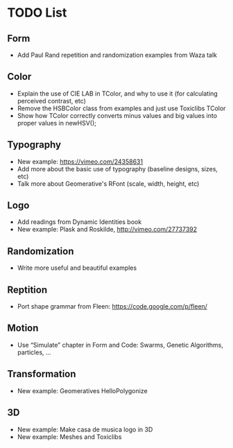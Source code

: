 TODO List
=========

Form
----

* Add Paul Rand repetition and randomization examples from Waza talk

Color
-----

* Explain the use of CIE LAB in TColor, and why to use it (for calculating perceived contrast, etc)
* Remove the HSBColor class from examples and just use Toxiclibs TColor
* Show how TColor correctly converts minus values and big values into proper values in newHSV();

Typography
----------

* New example: https://vimeo.com/24358631
* Add more about the basic use of typography (baseline designs, sizes, etc)
* Talk more about Geomerative's RFont (scale, width, height, etc)

Logo
----

* Add readings from Dynamic Identities book
* New example: Plask and Roskilde, http://vimeo.com/27737392

Randomization
-------------

* Write more useful and beautiful examples

Reptition
---------

* Port shape grammar from Fleen: https://code.google.com/p/fleen/

Motion
------

* Use “Simulate” chapter in Form and Code: Swarms, Genetic Algorithms, particles, ...

Transformation
--------------

* New example: Geomeratives HelloPolygonize

3D
---

* New example: Make casa de musica logo in 3D
* New example: Meshes and Toxiclibs
